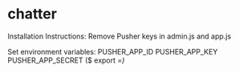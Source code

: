 # chatter


Installation Instructions:
Remove Pusher keys in admin.js and app.js

Set environment variables:
PUSHER_APP_ID
PUSHER_APP_KEY
PUSHER_APP_SECRET
($ export <var>=<value>)
